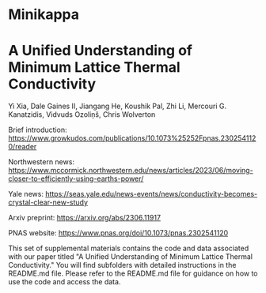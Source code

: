 # Minikappa

# A Unified Understanding of Minimum Lattice Thermal Conductivity

Yi Xia, Dale Gaines II, Jiangang He, Koushik Pal, Zhi Li, Mercouri G. Kanatzidis, Vidvuds Ozoliņš, Chris Wolverton

Brief introduction: https://www.growkudos.com/publications/10.1073%25252Fpnas.2302541120/reader

Northwestern news: https://www.mccormick.northwestern.edu/news/articles/2023/06/moving-closer-to-efficiently-using-earths-power/

Yale news: https://seas.yale.edu/news-events/news/conductivity-becomes-crystal-clear-new-study

Arxiv preprint: https://arxiv.org/abs/2306.11917

PNAS website: https://www.pnas.org/doi/10.1073/pnas.2302541120


This set of supplemental materials contains the code and data associated with our paper titled "A Unified Understanding of Minimum Lattice Thermal Conductivity." You will find subfolders with detailed instructions in the README.md file. Please refer to the README.md file for guidance on how to use the code and access the data.

